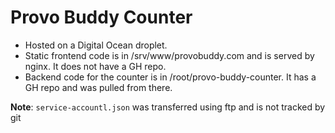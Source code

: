 Provo Buddy Counter
===
* Hosted on a Digital Ocean droplet.
* Static frontend code is in /srv/www/provobuddy.com and is served by nginx. It does not have a GH repo.
* Backend code for the counter is in /root/provo-buddy-counter. It has a GH repo and was pulled from there.

**Note**: `service-accountl.json` was transferred using ftp and is not tracked by git
